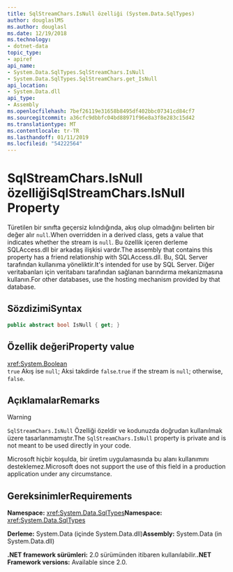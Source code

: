 ```yaml
---
title: SqlStreamChars.IsNull özelliği (System.Data.SqlTypes)
author: douglaslMS
ms.author: douglasl
ms.date: 12/19/2018
ms.technology:
- dotnet-data
topic_type:
- apiref
api_name:
- System.Data.SqlTypes.SqlStreamChars.IsNull
- System.Data.SqlTypes.SqlStreamChars.get_IsNull
api_location:
- System.Data.dll
api_type:
- Assembly
ms.openlocfilehash: 7bef26119e31658b8495df402bbc07341cd84cf7
ms.sourcegitcommit: a36cfc9dbbfc04bd88971f96e8a3f8e283c15d42
ms.translationtype: MT
ms.contentlocale: tr-TR
ms.lasthandoff: 01/11/2019
ms.locfileid: "54222564"
---
```

# <a name="sqlstreamcharsisnull-property"></a><span data-ttu-id="1f673-102">SqlStreamChars.IsNull özelliği</span><span class="sxs-lookup"><span data-stu-id="1f673-102">SqlStreamChars.IsNull Property</span></span>

<span data-ttu-id="1f673-103">Türetilen bir sınıfta geçersiz kılındığında, akış olup olmadığını belirten bir değer alır `null`.</span><span class="sxs-lookup"><span data-stu-id="1f673-103">When overridden in a derived class, gets a value that indicates whether the stream is `null`.</span></span> <span data-ttu-id="1f673-104">Bu özellik içeren derleme SQLAccess.dll bir arkadaş ilişkisi vardır.</span><span class="sxs-lookup"><span data-stu-id="1f673-104">The assembly that contains this property has a friend relationship with SQLAccess.dll.</span></span> <span data-ttu-id="1f673-105">Bu, SQL Server tarafından kullanıma yöneliktir.</span><span class="sxs-lookup"><span data-stu-id="1f673-105">It's intended for use by SQL Server.</span></span> <span data-ttu-id="1f673-106">Diğer veritabanları için veritabanı tarafından sağlanan barındırma mekanizmasına kullanın.</span><span class="sxs-lookup"><span data-stu-id="1f673-106">For other databases, use the hosting mechanism provided by that database.</span></span>

## <a name="syntax"></a><span data-ttu-id="1f673-107">Sözdizimi</span><span class="sxs-lookup"><span data-stu-id="1f673-107">Syntax</span></span>

```csharp
public abstract bool IsNull { get; }
```

## <a name="property-value"></a><span data-ttu-id="1f673-108">Özellik değeri</span><span class="sxs-lookup"><span data-stu-id="1f673-108">Property value</span></span>

<xref:System.Boolean>\
<span data-ttu-id="1f673-109">`true` Akış ise `null`; Aksi takdirde `false`.</span><span class="sxs-lookup"><span data-stu-id="1f673-109">`true` if the stream is `null`; otherwise, `false`.</span></span>

## <a name="remarks"></a><span data-ttu-id="1f673-110">Açıklamalar</span><span class="sxs-lookup"><span data-stu-id="1f673-110">Remarks</span></span>

> [!WARNING]
> <span data-ttu-id="1f673-111">`SqlStreamChars.IsNull` Özelliği özeldir ve kodunuzda doğrudan kullanılmak üzere tasarlanmamıştır.</span><span class="sxs-lookup"><span data-stu-id="1f673-111">The `SqlStreamChars.IsNull` property is private and is not meant to be used directly in your code.</span></span>
>
> <span data-ttu-id="1f673-112">Microsoft hiçbir koşulda, bir üretim uygulamasında bu alanı kullanımını desteklemez.</span><span class="sxs-lookup"><span data-stu-id="1f673-112">Microsoft does not support the use of this field in a production application under any circumstance.</span></span>

## <a name="requirements"></a><span data-ttu-id="1f673-113">Gereksinimler</span><span class="sxs-lookup"><span data-stu-id="1f673-113">Requirements</span></span>

<span data-ttu-id="1f673-114">**Namespace:** <xref:System.Data.SqlTypes></span><span class="sxs-lookup"><span data-stu-id="1f673-114">**Namespace:** <xref:System.Data.SqlTypes></span></span>

<span data-ttu-id="1f673-115">**Derleme:** System.Data (içinde System.Data.dll)</span><span class="sxs-lookup"><span data-stu-id="1f673-115">**Assembly:** System.Data (in System.Data.dll)</span></span>

<span data-ttu-id="1f673-116">**.NET framework sürümleri:** 2.0 sürümünden itibaren kullanılabilir.</span><span class="sxs-lookup"><span data-stu-id="1f673-116">**.NET Framework versions:** Available since 2.0.</span></span>
